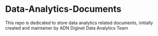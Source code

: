 # Data-Analytics-Documents
This repo is dedicated to store data analytics related documents, initially created and maintainer by ADN Diginet Data Analytics Team 

